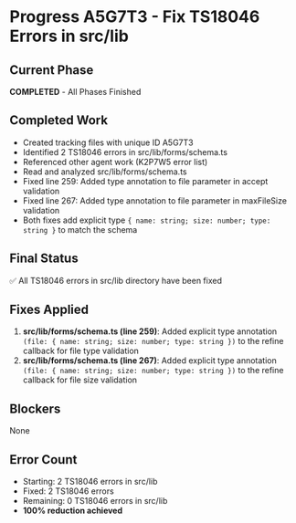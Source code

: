 # Progress A5G7T3 - Fix TS18046 Errors in src/lib

## Current Phase
**COMPLETED** - All Phases Finished

## Completed Work
- Created tracking files with unique ID A5G7T3
- Identified 2 TS18046 errors in src/lib/forms/schema.ts
- Referenced other agent work (K2P7W5 error list)
- Read and analyzed src/lib/forms/schema.ts
- Fixed line 259: Added type annotation to file parameter in accept validation
- Fixed line 267: Added type annotation to file parameter in maxFileSize validation
- Both fixes add explicit type `{ name: string; size: number; type: string }` to match the schema

## Final Status
✅ All TS18046 errors in src/lib directory have been fixed

## Fixes Applied
1. **src/lib/forms/schema.ts (line 259)**: Added explicit type annotation `(file: { name: string; size: number; type: string })` to the refine callback for file type validation
2. **src/lib/forms/schema.ts (line 267)**: Added explicit type annotation `(file: { name: string; size: number; type: string })` to the refine callback for file size validation

## Blockers
None

## Error Count
- Starting: 2 TS18046 errors in src/lib
- Fixed: 2 TS18046 errors
- Remaining: 0 TS18046 errors in src/lib
- **100% reduction achieved**
